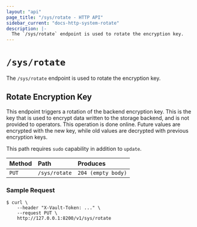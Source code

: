 ```yaml
---
layout: "api"
page_title: "/sys/rotate - HTTP API"
sidebar_current: "docs-http-system-rotate"
description: |-
  The `/sys/rotate` endpoint is used to rotate the encryption key.
---
```


# `/sys/rotate`

The `/sys/rotate` endpoint is used to rotate the encryption key.

## Rotate Encryption Key

This endpoint triggers a rotation of the backend encryption key. This is the key
that is used to encrypt data written to the storage backend, and is not provided
to operators. This operation is done online. Future values are encrypted with
the new key, while old values are decrypted with previous encryption keys.

This path requires `sudo` capability in addition to `update`.

| Method   | Path                         | Produces               |
| :------- | :--------------------------- | :--------------------- |
| `PUT`    | `/sys/rotate`                | `204 (empty body)`     |

### Sample Request

```
$ curl \
    --header "X-Vault-Token: ..." \
    --request PUT \
    http://127.0.0.1:8200/v1/sys/rotate
```

